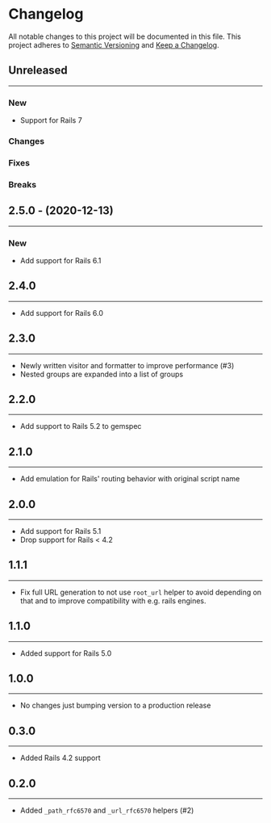 # Changelog

All notable changes to this project will be documented in this file.
This project adheres to [Semantic Versioning](http://semver.org/) and [Keep a Changelog](http://keepachangelog.com/).


## Unreleased
---

### New
* Support for Rails 7

### Changes

### Fixes

### Breaks


## 2.5.0 - (2020-12-13)
---

### New
* Add support for Rails 6.1


## 2.4.0
---

* Add support for Rails 6.0

## 2.3.0
---

* Newly written visitor and formatter to improve performance (#3)
* Nested groups are expanded into a list of groups

## 2.2.0
---

* Add support to Rails 5.2 to gemspec

## 2.1.0
---

* Add emulation for Rails' routing behavior with original script name

## 2.0.0
---

* Add support for Rails 5.1
* Drop support for Rails < 4.2

## 1.1.1
---

* Fix full URL generation to not use `root_url` helper to avoid depending on that and to improve compatibility with e.g. rails engines.

## 1.1.0
---

* Added support for Rails 5.0

## 1.0.0
---

* No changes just bumping version to a production release

## 0.3.0
---

* Added Rails 4.2 support

## 0.2.0
---

* Added `_path_rfc6570` and `_url_rfc6570` helpers (#2)

